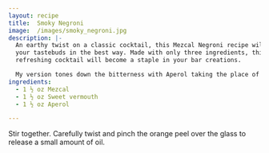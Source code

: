 ```yaml
---
layout: recipe
title:  Smoky Negroni
image:  /images/smoky_negroni.jpg
description: |-
  An earthy twist on a classic cocktail, this Mezcal Negroni recipe will surprise
  your tastebuds in the best way. Made with only three ingredients, this simple,
  refreshing cocktail will become a staple in your bar creations.

  My version tones down the bitterness with Aperol taking the place of Campari.
ingredients:
  - 1 ½ oz Mezcal
  - 1 ½ oz Sweet vermouth
  - 1 ½ oz Aperol

---
```

Stir together. Carefully twist and pinch the orange peel over the glass
to release a small amount of oil.
